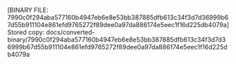 [BINARY FILE: 7990c0f294aba577160b4947eb6e8e53bb387885dfb613c34f3d7d36999b67d55b911104e861efd9765272f89dee0a97da886174e5eec1f16d225db4079a]
Stored copy: docs/converted-binary/7990c0f294aba577160b4947eb6e8e53bb387885dfb613c34f3d7d36999b67d55b911104e861efd9765272f89dee0a97da886174e5eec1f16d225db4079a
